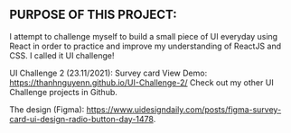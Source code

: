 ## PURPOSE OF THIS PROJECT: 


I attempt to challenge myself to build a small piece of UI everyday using React in order to practice and improve my understanding of ReactJS and CSS. I called it UI challenge! 

UI Challenge 2 (23.11/2021): Survey card
View Demo: https://thanhnguyenn.github.io/UI-Challenge-2/
Check out my other UI Challenge projects in Github.

The design (Figma): https://www.uidesigndaily.com/posts/figma-survey-card-ui-design-radio-button-day-1478.
